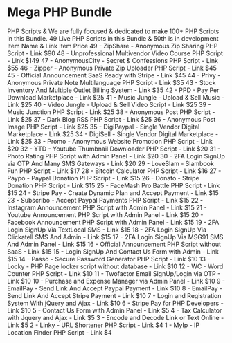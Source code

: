 # Mega PHP Bundle
 PHP Scripts & We are fully focused & dedicated to make 100+ PHP Scripts in this Bundle.
49 Live PHP Scripts in this Bundle & 50th is in development
Item Name & Link 	Item Price
49 - ZipShare - Anonymous Zip Sharing PHP Script - Link 	$90
48 - Unprofessional Multivendor Video Course PHP Script - Link 	$149
47 - AnonymousCity - Secret & Confessions PHP Script - Link 	$55
46 - Zipper - Anonymous Private Zip Uploader PHP Script - Link 	$45
45 - Official Announcement SaaS Ready with Stripe - Link 	$45
44 - Privy - Anonymous Private Note Multilanguage PHP Script - Link 	$35
43 - Stock Inventory And Multiple Outlet Billing System - Link 	$35
42 - PPD - Pay Per Download Marketplace - Link 	$25
41 - Music Jungle - Upload & Sell Music - Link 	$25
40 - Video Jungle - Upload & Sell Video Script - Link 	$25
39 - Music Junction PHP Script - Link 	$25
38 - Anonymous Post PHP Script - Link 	$25
37 - Dark Blog RSS PHP Script - Link 	$25
36 - Anonymous Post Image PHP Script - Link 	$25
35 - DigiPaypal - Single Vendor Digital Marketplace - Link 	$25
34 - DigiSell - Single Vendor Digital Marketplace - Link 	$25
33 - Promo - Anonymous Website Promotion PHP Script - Link 	$20
32 - YTD - Youtube Thumbnail Downloader PHP Script - Link 	$20
31 - Photo Rating PHP Script with Admin Panel - Link 	$20
30 - 2FA Login SignUp via OTP And Many SMS Gateways - Link 	$20
29 - LoveSlam - Slambook Fun PHP Script - Link 	$17
28 - Bitcoin Calculator PHP Script - Link 	$16
27 - Paypo - Paypal Donation PHP Script - Link 	$15
26 - Donato - Stripe Donation PHP Script - Link 	$15
25 - FaceMash Pro Battle PHP Script - Link 	$15
24 - Stripe Pay - Create Dynamic Plan and Accept Payment - Link 	$15
23 - Subscribo - Accept Paypal Payments PHP Script - Link 	$15
22 - Instagram Announcement PHP Script with Admin Panel - Link 	$15
21 - Youtube Announcement PHP Script with Admin Panel - Link 	$15
20 - Facebook Announcement PHP Script with Admin Panel - Link 	$15
19 - 2FA Login SignUp Via TextLocal SMS - Link 	$15
18 - 2FA Login SignUp Via Clickatell SMS And Admin - Link 	$15
17 - 2FA Login SignUp Via MSG91 SMS And Admin Panel - Link 	$15
16 - Official Announcement PHP Script without SaaS - Link 	$15
15 - Login SignUp And Contact Us Form with Admin - Link 	$15
14 - Passo - Secure Password Generator PHP Script - Link 	$10
13 - Locky - PHP Page locker script without database - Link 	$10
12 - WC - Word Counter PHP Script - Link 	$10
11 - Twofactor Email SignUp/Login via OTP - Link 	$10
10 - Purchase and Expense Manager via Admin Panel - Link 	$10
9 - EmailPay - Send Link And Accept Paypal Payment - Link 	$10
8 - EmailPay - Send Link And Accept Stripe Payment - Link 	$10
7 - Login and Registration System With jQuery and Ajax - Link 	$10
6 - Stripe Pay for PHP Developers - Link 	$10
5 - Contact Us Form with Admin Panel - Link 	$5
4 - Tax Calculator with Jquery and Ajax - Link 	$5
3 - Encode and Decode Link or Text Online - Link 	$5
2 - Linky - URL Shortener PHP Script - Link 	$4
1 - MyIp - IP Location Finder PHP Script - Link 	$4
